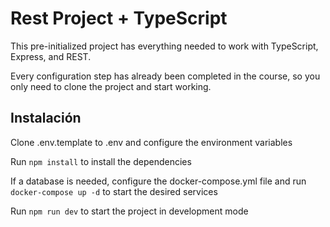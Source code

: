 # Rest Project + TypeScript

This pre-initialized project has everything needed to work with TypeScript, Express, and REST.

Every configuration step has already been completed in the course, so you only need to clone the project and start working.


## Instalación

Clone .env.template to .env and configure the environment variables

Run `npm install` to install the dependencies

If a database is needed, configure the docker-compose.yml file and run `docker-compose up -d` to start the desired services

Run `npm run dev` to start the project in development mode


